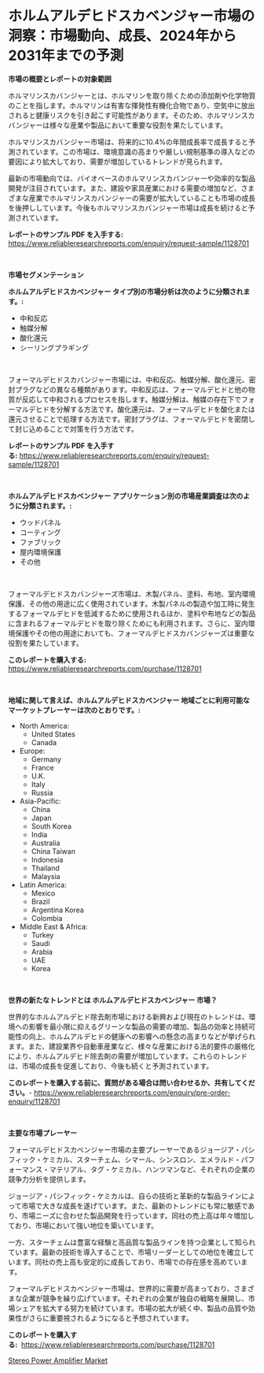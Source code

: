 <p><h1>ホルムアルデヒドスカベンジャー市場の洞察：市場動向、成長、2024年から2031年までの予測</h1></p><p><strong>市場の概要とレポートの対象範囲</strong></p>
<p><p>ホルマリンスカバンジャーとは、ホルマリンを取り除くための添加剤や化学物質のことを指します。ホルマリンは有害な揮発性有機化合物であり、空気中に放出されると健康リスクを引き起こす可能性があります。そのため、ホルマリンスカバンジャーは様々な産業や製品において重要な役割を果たしています。</p><p>ホルマリンスカバンジャー市場は、将来的に10.4%の年間成長率で成長すると予測されています。この市場は、環境意識の高まりや厳しい規制基準の導入などの要因により拡大しており、需要が増加しているトレンドが見られます。</p><p>最新の市場動向では、バイオベースのホルマリンスカバンジャーや効率的な製品開発が注目されています。また、建設や家具産業における需要の増加など、さまざまな産業でホルマリンスカバンジャーの需要が拡大していることも市場の成長を後押ししています。今後もホルマリンスカバンジャー市場は成長を続けると予測されています。</p></p>
<p><strong>レポートのサンプル PDF を入手する:</strong> <a href="https://www.reliableresearchreports.com/enquiry/request-sample/1128701">https://www.reliableresearchreports.com/enquiry/request-sample/1128701</a></p>
<p>&nbsp;</p>
<p><strong>市場セグメンテーション</strong></p>
<p><strong>ホルムアルデヒドスカベンジャー タイプ別の市場分析は次のように分類されます。:</strong></p>
<p><ul><li>中和反応</li><li>触媒分解</li><li>酸化還元</li><li>シーリングプラギング</li></ul></p>
<p>&nbsp;</p>
<p><p>フォーマルデヒドスカバンジャー市場には、中和反応、触媒分解、酸化還元、密封プラグなどの異なる種類があります。中和反応は、フォーマルデヒドと他の物質が反応して中和されるプロセスを指します。触媒分解は、触媒の存在下でフォーマルデヒドを分解する方法です。酸化還元は、フォーマルデヒドを酸化または還元させることで処理する方法です。密封プラグは、フォーマルデヒドを密閉して封じ込めることで対策を行う方法です。</p></p>
<p><strong>レポートのサンプル PDF を入手する:</strong>&nbsp;<a href="https://www.reliableresearchreports.com/enquiry/request-sample/1128701">https://www.reliableresearchreports.com/enquiry/request-sample/1128701</a></p>
<p>&nbsp;</p>
<p><strong> ホルムアルデヒドスカベンジャー アプリケーション別の市場産業調査は次のように分類されます。:</strong></p>
<p><ul><li>ウッドパネル</li><li>コーティング</li><li>ファブリック</li><li>屋内環境保護</li><li>その他</li></ul></p>
<p>&nbsp;</p>
<p><p>フォーマルデヒドスカバンジャーズ市場は、木製パネル、塗料、布地、室内環境保護、その他の用途に広く使用されています。木製パネルの製造や加工時に発生するフォーマルデヒドを低減するために使用されるほか、塗料や布地などの製品に含まれるフォーマルデヒドを取り除くためにも利用されます。さらに、室内環境保護やその他の用途においても、フォーマルデヒドスカバンジャーズは重要な役割を果たしています。</p></p>
<p><strong>このレポートを購入する:</strong>&nbsp; <a href="https://www.reliableresearchreports.com/purchase/1128701">https://www.reliableresearchreports.com/purchase/1128701</a></p>
<p>&nbsp;</p>
<p><strong>地域に関して言えば、ホルムアルデヒドスカベンジャー 地域ごとに利用可能なマーケットプレーヤーは次のとおりです。:</strong></p>
<p><ul>
    <li>
        North America:
        <ul>
            <li>United States</li>
            <li>Canada</li>
        </ul>
    </li>
    <li>
        Europe:
        <ul>
            <li>Germany</li>
            <li>France</li>
            <li>U.K.</li>
            <li>Italy</li>
            <li>Russia</li>
        </ul>
    </li>
    <li>
        Asia-Pacific:
        <ul>
            <li>China</li>
            <li>Japan</li>
            <li>South Korea</li>
            <li>India</li>
            <li>Australia</li>
            <li>China Taiwan</li>
            <li>Indonesia</li>
            <li>Thailand</li>
            <li>Malaysia</li>
        </ul>
    </li>
    <li>
        Latin America:
        <ul>
            <li>Mexico</li>
            <li>Brazil</li>
            <li>Argentina Korea</li>
            <li>Colombia</li>
        </ul>
    </li>
    <li>
        Middle East & Africa:
        <ul>
            <li>Turkey</li>
            <li>Saudi</li>
            <li>Arabia</li>
            <li>UAE</li>
            <li>Korea</li>
        </ul>
    </li>
    </ul></p>
<p>&nbsp;</p>
<p><strong>世界の新たなトレンドとは ホルムアルデヒドスカベンジャー 市場？</strong></p>
<p><p>世界的なホルムアルデヒド除去剤市場における新興および現在のトレンドは、環境への影響を最小限に抑えるグリーンな製品の需要の増加、製品の効率と持続可能性の向上、ホルムアルデヒドの健康への影響への懸念の高まりなどが挙げられます。また、建設業界や自動車産業など、様々な産業における法的要件の厳格化により、ホルムアルデヒド除去剤の需要が増加しています。これらのトレンドは、市場の成長を促進しており、今後も続くと予測されています。</p></p>
<p><strong>このレポートを購入する前に、質問がある場合は問い合わせるか、共有してください。</strong>- <a href="https://www.reliableresearchreports.com/enquiry/pre-order-enquiry/1128701">https://www.reliableresearchreports.com/enquiry/pre-order-enquiry/1128701</a></p>
<p>&nbsp;</p>
<p><strong>主要な市場プレーヤー</strong></p>
<p><p>フォーマルデヒドスカベンジャー市場の主要プレーヤーであるジョージア・パシフィック・ケミカル、スターチェム、シマール、シンスロン、エメラルド・パフォーマンス・マテリアル、タグ・ケミカル、ハンツマンなど、それぞれの企業の競争力分析を提供します。</p><p>ジョージア・パシフィック・ケミカルは、自らの技術と革新的な製品ラインによって市場で大きな成長を遂げています。また、最新のトレンドにも常に敏感であり、市場ニーズに合わせた製品開発を行っています。同社の売上高は年々増加しており、市場において強い地位を築いています。</p><p>一方、スターチェムは豊富な経験と高品質な製品ラインを持つ企業として知られています。最新の技術を導入することで、市場リーダーとしての地位を確立しています。同社の売上高も安定的に成長しており、市場での存在感を高めています。</p><p>フォーマルデヒドスカベンジャー市場は、世界的に需要が高まっており、さまざまな企業が競争を繰り広げています。それぞれの企業が独自の戦略を展開し、市場シェアを拡大する努力を続けています。市場の拡大が続く中、製品の品質や効果性がさらに重要視されるようになると予想されています。</p></p>
<p><strong>このレポートを購入する:</strong>&nbsp;&nbsp;<a href="https://www.reliableresearchreports.com/purchase/1128701">https://www.reliableresearchreports.com/purchase/1128701</a></p>
<p><p><a href="https://metal-farmhouse-e95.notion.site/Global-Stereo-Power-Amplifier-Market-Size-and-Market-Trends-Insights-and-Projections-from-2024-to-2-bcc18f9ff2c34e36a6c083925d56296b">Stereo Power Amplifier Market</a></p></p>